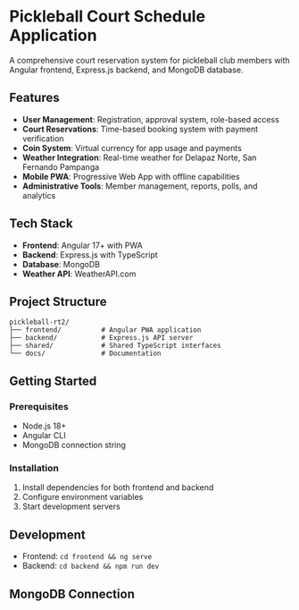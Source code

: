 # Pickleball Court Schedule Application

A comprehensive court reservation system for pickleball club members with Angular frontend, Express.js backend, and MongoDB database.

## Features

- **User Management**: Registration, approval system, role-based access
- **Court Reservations**: Time-based booking system with payment verification
- **Coin System**: Virtual currency for app usage and payments
- **Weather Integration**: Real-time weather for Delapaz Norte, San Fernando Pampanga
- **Mobile PWA**: Progressive Web App with offline capabilities
- **Administrative Tools**: Member management, reports, polls, and analytics

## Tech Stack

- **Frontend**: Angular 17+ with PWA
- **Backend**: Express.js with TypeScript
- **Database**: MongoDB
- **Weather API**: WeatherAPI.com

## Project Structure

```
pickleball-rt2/
├── frontend/          # Angular PWA application
├── backend/           # Express.js API server
├── shared/            # Shared TypeScript interfaces
└── docs/              # Documentation
```

## Getting Started

### Prerequisites

- Node.js 18+
- Angular CLI
- MongoDB connection string

### Installation

1. Install dependencies for both frontend and backend
2. Configure environment variables
3. Start development servers

## Development

- Frontend: `cd frontend && ng serve`
- Backend: `cd backend && npm run dev`

## MongoDB Connection

```

```
